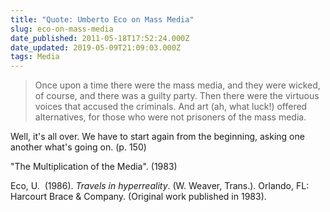 ```yaml
---
title: "Quote: Umberto Eco on Mass Media"
slug: eco-on-mass-media
date_published: 2011-05-18T17:52:24.000Z
date_updated: 2019-05-09T21:09:03.000Z
tags: Media
---
```


> Once upon a time there were the mass media, and they were wicked, of course, and there was a guilty party. Then there were the virtuous voices that accused the criminals. And art (ah, what luck!) offered alternatives, for those who were not prisoners of the mass media.

Well, it's all over. We have to start again from the beginning, asking one another what's going on. (p. 150)

"The Multiplication of the Media". (1983)

Eco, U.  (1986). *Travels in hyperreality*. (W. Weaver, Trans.). Orlando, FL: Harcourt Brace & Company. (Original work published in 1983).
